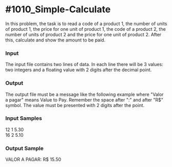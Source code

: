# #1010_Simple-Calculate

In this problem, the task is to read a code of a product 1, the number of units of product 1, the price for one unit of product 1, the code of a product 2, the number of units of product 2 and the price for one unit of product 2. After this, calculate and show the amount to be paid.

### Input

The input file contains two lines of data. In each line there will be 3 values: two integers and a floating value with 2 digits after the decimal point.

### Output

The output file must be a message like the following example where "Valor a pagar" means Value to Pay. Remember the space after ":" and after "R$" symbol. The value must be presented with 2 digits after the point.

### Input Samples

12 1 5.30  
16 2 5.10

### Output Sample

VALOR A PAGAR: R$ 15.50
